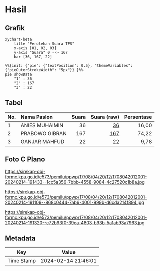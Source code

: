 # Hasil

## Grafik

```mermaid
xychart-beta
    title "Perolehan Suara TPS"
    x-axis [01, 02, 03]
    y-axis "Suara" 0 --> 167
    bar [36, 167, 22]
```

```mermaid
%%{init: {"pie": {"textPosition": 0.5}, "themeVariables": {"pieOuterStrokeWidth": "5px"}} }%%
pie showData
    "1" : 36
    "2" : 167
    "3" : 22
```

## Tabel

| No. | Nama Paslon    | Suara | Suara (raw) | Persentase |
|:--- |:-------------- | -----:| -----------:| ----------:|
| 1   | ANIES MUHAIMIN | 36    | [36][p-1]   | 16,00      |
| 2   | PRABOWO GIBRAN | 167   | [167][p-2]  | 74,22      |
| 3   | GANJAR MAHFUD  | 22    | [22][p-3]   | 9,78       |


[p-1]: https://github.com/gigit-pemilu/pemilu-2024-17-bengkulu/blob/main/pilpres/hitung-suara/sub/17-bengkulu/sub/08-kepahiang/sub/04-kepahiang/sub/2012-kuto-rejo/sub/001-tps/sub/paslon-1.txt
[p-2]: https://github.com/gigit-pemilu/pemilu-2024-17-bengkulu/blob/main/pilpres/hitung-suara/sub/17-bengkulu/sub/08-kepahiang/sub/04-kepahiang/sub/2012-kuto-rejo/sub/001-tps/sub/paslon-2.txt
[p-3]: https://github.com/gigit-pemilu/pemilu-2024-17-bengkulu/blob/main/pilpres/hitung-suara/sub/17-bengkulu/sub/08-kepahiang/sub/04-kepahiang/sub/2012-kuto-rejo/sub/001-tps/sub/paslon-3.txt

## Foto C Plano

https://sirekap-obj-formc.kpu.go.id/e573/pemilu/ppwp/17/08/04/20/12/1708042012001-20240214-191433--1cc5a356-7bbb-4558-9084-4c27520c1b8a.jpg

https://sirekap-obj-formc.kpu.go.id/e573/pemilu/ppwp/17/08/04/20/12/1708042012001-20240214-191109--868c0444-7ab6-4001-999b-d6cda214f894.jpg

https://sirekap-obj-formc.kpu.go.id/e573/pemilu/ppwp/17/08/04/20/12/1708042012001-20240214-191320--c72b93f0-39ea-4803-b93b-5a1ab93a7963.jpg


## Metadata

| Key        | Value               |
| ---------- | ------------------- |
| Time Stamp | 2024-02-14 21:46:01 |




